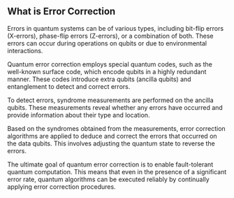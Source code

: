 ## What is Error Correction 
Errors in quantum systems can be of various types, including bit-flip errors (X-errors), phase-flip errors (Z-errors), or a combination of both. These errors can occur during operations on qubits or due to environmental interactions.

Quantum error correction employs special quantum codes, such as the well-known surface code, which encode qubits in a highly redundant manner. These codes introduce extra qubits (ancilla qubits) and entanglement to detect and correct errors.

To detect errors, syndrome measurements are performed on the ancilla qubits. These measurements reveal whether any errors have occurred and provide information about their type and location.

Based on the syndromes obtained from the measurements, error correction algorithms are applied to deduce and correct the errors that occurred on the data qubits. This involves adjusting the quantum state to reverse the errors.

The ultimate goal of quantum error correction is to enable fault-tolerant quantum computation. This means that even in the presence of a significant error rate, quantum algorithms can be executed reliably by continually applying error correction procedures.



